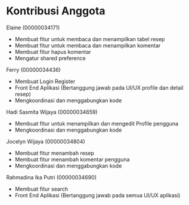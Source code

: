 Kontribusi Anggota
========================

Elaine (00000034171)
- Membuat fitur untuk membaca dan menampilkan tabel resep
- Membuat fitur untuk membaca dan menampilkan komentar
- Membuat fitur hapus komentar
- Mengatur shared preference

Ferry (00000034436)
- Membuat Login Register
- Front End Aplikasi (Bertanggung jawab pada UI/UX profile dan detail resep)
- Mengkoordinasi dan menggabungkan kode
 
Hadi Sasmita Wijaya (00000034659)
- Membuat fitur untuk menampilkan dan mengedit Profile pengguna
- Mengkoordinasi dan menggabungkan kode

Jocelyn Wijaya (00000034804)
- Membuat fitur menambah resep
- Membuat fitur menambah komentar pengguna
- Mengkoordinasi dan menggabungkan kode

Rahmadina Ika Putri (00000034690)
- Membuat fitur search
- Front End Aplikasi (Bertanggung jawab pada semua UI/UX aplikasi)
